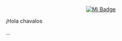 
<p align="center">
<a href="https://mi-sitio.com"><img src="https://img1.picmix.com/output/stamp/normal/9/7/6/1/2391679_c54c1.gif](https://mymodernmet.com/wp/wp-content/uploads/2019/10/nasa-black-hole-visualization-1.gif" alt="Mi Badge"></a>
</p>


¡Hola chavalos

...
